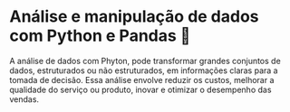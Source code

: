 # Análise e manipulação de dados com Python e Pandas ​:panda_face:​

A análise de dados com Phyton, pode transformar grandes conjuntos de dados, estruturados ou não estruturados, em informações claras para a tomada de decisão. Essa análise envolve reduzir os custos, melhorar a qualidade do serviço ou produto, inovar e otimizar o desempenho das vendas.
